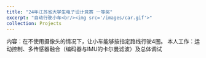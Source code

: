 ```yaml
---
title: "24年江苏省大学生电子设计竞赛 一等奖"
excerpt: "自动行驶小车<br/><img src='/images/car.gif'>"
collection: Projects
---
```


内容：在不使用摄像头的情况下，让小车能够按指定路线行驶4圈。
本人工作：运动控制、多传感器融合（编码器与IMU的卡尔曼滤波）及总体调试

